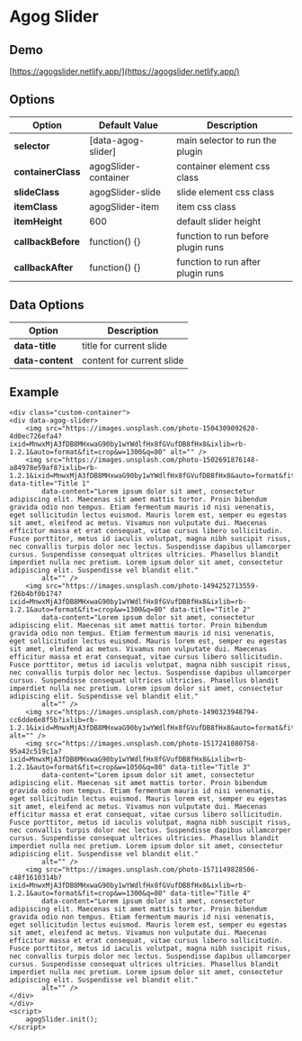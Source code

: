 # Agog Slider

## Demo

[https://agogslider.netlify.app/](https://agogslider.netlify.app/)

## Options

| Option | Default Value | Description  |
|--|--|--|
| **selector** | [data-agog-slider] | main selector to run the plugin |
| **containerClass** | agogSlider-container | container element css class |
| **slideClass** | agogSlider-slide | slide element css class |
| **itemClass** | agogSlider-item | item css class |
| **itemHeight** | 600 | default slider height |
| **callbackBefore** | function() {} | function to run before plugin runs |
| **callbackAfter** | function() {} | function to run after plugin runs |

## Data Options

| Option | Description  |
|--|--|
| **data-title**  | title for current slide |
| **data-content** | content for current slide |

## Example

    <div class="custom-container">
    <div data-agog-slider>
        <img src="https://images.unsplash.com/photo-1504309092620-4d0ec726efa4?ixid=MnwxMjA3fDB8MHxwaG90by1wYWdlfHx8fGVufDB8fHx8&ixlib=rb-1.2.1&auto=format&fit=crop&w=1300&q=80" alt="" />
        <img src="https://images.unsplash.com/photo-1502691876148-a84978e59af8?ixlib=rb-1.2.1&ixid=MnwxMjA3fDB8MHxwaG90by1wYWdlfHx8fGVufDB8fHx8&auto=format&fit=crop&w=1300&q=80" data-title="Title 1"
            data-content="Lorem ipsum dolor sit amet, consectetur adipiscing elit. Maecenas sit amet mattis tortor. Proin bibendum gravida odio non tempus. Etiam fermentum mauris id nisi venenatis, eget sollicitudin lectus euismod. Mauris lorem est, semper eu egestas sit amet, eleifend ac metus. Vivamus non vulputate dui. Maecenas efficitur massa et erat consequat, vitae cursus libero sollicitudin. Fusce porttitor, metus id iaculis volutpat, magna nibh suscipit risus, nec convallis turpis dolor nec lectus. Suspendisse dapibus ullamcorper cursus. Suspendisse consequat ultrices ultricies. Phasellus blandit imperdiet nulla nec pretium. Lorem ipsum dolor sit amet, consectetur adipiscing elit. Suspendisse vel blandit elit."
            alt="" />
        <img src="https://images.unsplash.com/photo-1494252713559-f26b4bf0b174?ixid=MnwxMjA3fDB8MHxwaG90by1wYWdlfHx8fGVufDB8fHx8&ixlib=rb-1.2.1&auto=format&fit=crop&w=1300&q=80" data-title="Title 2"
            data-content="Lorem ipsum dolor sit amet, consectetur adipiscing elit. Maecenas sit amet mattis tortor. Proin bibendum gravida odio non tempus. Etiam fermentum mauris id nisi venenatis, eget sollicitudin lectus euismod. Mauris lorem est, semper eu egestas sit amet, eleifend ac metus. Vivamus non vulputate dui. Maecenas efficitur massa et erat consequat, vitae cursus libero sollicitudin. Fusce porttitor, metus id iaculis volutpat, magna nibh suscipit risus, nec convallis turpis dolor nec lectus. Suspendisse dapibus ullamcorper cursus. Suspendisse consequat ultrices ultricies. Phasellus blandit imperdiet nulla nec pretium. Lorem ipsum dolor sit amet, consectetur adipiscing elit. Suspendisse vel blandit elit."
            alt="" />
        <img src="https://images.unsplash.com/photo-1490323948794-cc6dde6e8f5b?ixlib=rb-1.2.1&ixid=MnwxMjA3fDB8MHxwaG90by1wYWdlfHx8fGVufDB8fHx8&auto=format&fit=crop&w=1300&q=80" alt="" />
        <img src="https://images.unsplash.com/photo-1517241080758-95a42c519c1a?ixid=MnwxMjA3fDB8MHxwaG90by1wYWdlfHx8fGVufDB8fHx8&ixlib=rb-1.2.1&auto=format&fit=crop&w=1050&q=80" data-title="Title 3"
            data-content="Lorem ipsum dolor sit amet, consectetur adipiscing elit. Maecenas sit amet mattis tortor. Proin bibendum gravida odio non tempus. Etiam fermentum mauris id nisi venenatis, eget sollicitudin lectus euismod. Mauris lorem est, semper eu egestas sit amet, eleifend ac metus. Vivamus non vulputate dui. Maecenas efficitur massa et erat consequat, vitae cursus libero sollicitudin. Fusce porttitor, metus id iaculis volutpat, magna nibh suscipit risus, nec convallis turpis dolor nec lectus. Suspendisse dapibus ullamcorper cursus. Suspendisse consequat ultrices ultricies. Phasellus blandit imperdiet nulla nec pretium. Lorem ipsum dolor sit amet, consectetur adipiscing elit. Suspendisse vel blandit elit."
            alt="" />
        <img src="https://images.unsplash.com/photo-1571149828506-c48f1610314b?ixid=MnwxMjA3fDB8MHxwaG90by1wYWdlfHx8fGVufDB8fHx8&ixlib=rb-1.2.1&auto=format&fit=crop&w=1300&q=80" data-title="Title 4"
            data-content="Lorem ipsum dolor sit amet, consectetur adipiscing elit. Maecenas sit amet mattis tortor. Proin bibendum gravida odio non tempus. Etiam fermentum mauris id nisi venenatis, eget sollicitudin lectus euismod. Mauris lorem est, semper eu egestas sit amet, eleifend ac metus. Vivamus non vulputate dui. Maecenas efficitur massa et erat consequat, vitae cursus libero sollicitudin. Fusce porttitor, metus id iaculis volutpat, magna nibh suscipit risus, nec convallis turpis dolor nec lectus. Suspendisse dapibus ullamcorper cursus. Suspendisse consequat ultrices ultricies. Phasellus blandit imperdiet nulla nec pretium. Lorem ipsum dolor sit amet, consectetur adipiscing elit. Suspendisse vel blandit elit."
            alt="" />
    </div>
    </div>
    <script>
        agogSlider.init();
    </script>

